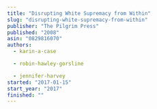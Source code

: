 ```yaml
---
title: "Disrupting White Supremacy from Within"
slug: "disrupting-white-supremacy-from-within"
publisher: "The Pilgrim Press"
published: "2008"
asin: "0829816070"
authors:
  - karin-a-case

  - robin-hawley-gorsline

  - jennifer-harvey
started: "2017-01-15"
start_year: "2017"
finished: ""
---
```


